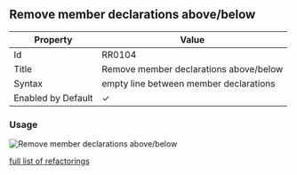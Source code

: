 ## Remove member declarations above/below

| Property           | Value                                  |
| ------------------ | -------------------------------------- |
| Id                 | RR0104                                 |
| Title              | Remove member declarations above/below |
| Syntax             | empty line between member declarations |
| Enabled by Default | &#x2713;                               |

### Usage

![Remove member declarations above/below](../../images/refactorings/RemoveMemberDeclarations.png)

[full list of refactorings](Refactorings.md)